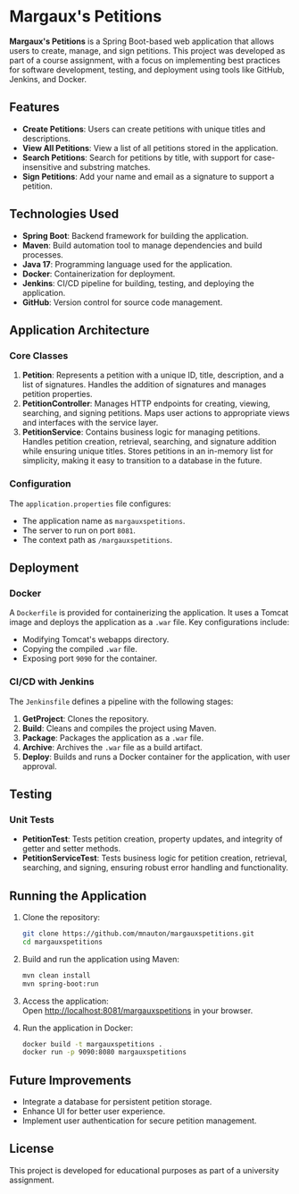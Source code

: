 # Margaux's Petitions

**Margaux's Petitions** is a Spring Boot-based web application that allows users to create, manage, and sign petitions. This project was developed as part of a course assignment, with a focus on implementing best practices for software development, testing, and deployment using tools like GitHub, Jenkins, and Docker.

## Features
- **Create Petitions**: Users can create petitions with unique titles and descriptions.
- **View All Petitions**: View a list of all petitions stored in the application.
- **Search Petitions**: Search for petitions by title, with support for case-insensitive and substring matches.
- **Sign Petitions**: Add your name and email as a signature to support a petition.

## Technologies Used
- **Spring Boot**: Backend framework for building the application.
- **Maven**: Build automation tool to manage dependencies and build processes.
- **Java 17**: Programming language used for the application.
- **Docker**: Containerization for deployment.
- **Jenkins**: CI/CD pipeline for building, testing, and deploying the application.
- **GitHub**: Version control for source code management.

## Application Architecture
### Core Classes
1. **Petition**: Represents a petition with a unique ID, title, description, and a list of signatures. Handles the addition of signatures and manages petition properties.
2. **PetitionController**: Manages HTTP endpoints for creating, viewing, searching, and signing petitions. Maps user actions to appropriate views and interfaces with the service layer.
3. **PetitionService**: Contains business logic for managing petitions. Handles petition creation, retrieval, searching, and signature addition while ensuring unique titles. Stores petitions in an in-memory list for simplicity, making it easy to transition to a database in the future.

### Configuration
The `application.properties` file configures:
- The application name as `margauxspetitions`.
- The server to run on port `8081`.
- The context path as `/margauxspetitions`.

## Deployment
### Docker
A `Dockerfile` is provided for containerizing the application. It uses a Tomcat image and deploys the application as a `.war` file. Key configurations include:
- Modifying Tomcat's webapps directory.
- Copying the compiled `.war` file.
- Exposing port `9090` for the container.

### CI/CD with Jenkins
The `Jenkinsfile` defines a pipeline with the following stages:
1. **GetProject**: Clones the repository.
2. **Build**: Cleans and compiles the project using Maven.
3. **Package**: Packages the application as a `.war` file.
4. **Archive**: Archives the `.war` file as a build artifact.
5. **Deploy**: Builds and runs a Docker container for the application, with user approval.

## Testing
### Unit Tests
- **PetitionTest**: Tests petition creation, property updates, and integrity of getter and setter methods.
- **PetitionServiceTest**: Tests business logic for petition creation, retrieval, searching, and signing, ensuring robust error handling and functionality.

## Running the Application
1. Clone the repository:
   ```bash
   git clone https://github.com/mnauton/margauxspetitions.git
   cd margauxspetitions
   ```

2. Build and run the application using Maven:
   ```bash
   mvn clean install
   mvn spring-boot:run
   ```

3. Access the application:  
   Open [http://localhost:8081/margauxspetitions](http://localhost:8081/margauxspetitions) in your browser.

4. Run the application in Docker:
   ```bash
   docker build -t margauxspetitions .
   docker run -p 9090:8080 margauxspetitions
   ```

## Future Improvements
- Integrate a database for persistent petition storage.
- Enhance UI for better user experience.
- Implement user authentication for secure petition management.

## License
This project is developed for educational purposes as part of a university assignment.